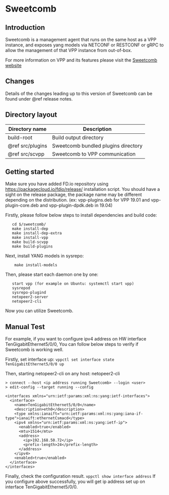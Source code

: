 Sweetcomb
========================

## Introduction

Sweetcomb is a management agent that runs on the same host as a VPP instance, 
and exposes yang models via NETCONF or RESTCONF or gRPC to allow the management of that VPP instance from out-of-box. 

For more information on VPP and its features please visit the
[Sweetcomb website](https://wiki.fd.io/view/Sweetcomb)


## Changes

Details of the changes leading up to this version of Sweetcomb can be found under
@ref release notes.


## Directory layout

| Directory name         | Description                                 |
| ---------------------- | ------------------------------------------- |
|      build-root        | Build output directory                      |
| @ref src/plugins       | Sweetcomb bundled plugins directory         |
| @ref src/scvpp         | Sweetcomb to VPP communication              |

## Getting started

Make sure you have added FD.io repository using https://packagecloud.io/fdio/release/
installation script.
You should have a sight on the release package, the package name may be different depending on the distribution.
(ex: vpp-plugins.deb for VPP 19.01 and vpp-plugin-core.deb and vpp-plugin-dpdk.deb in 19.04)

Firstly, please follow below steps to install dependencies and build code:
```
   cd $/sweetcomb/
   make install-dep
   make install-dep-extra
   make install-vpp
   make build-scvpp
   make build-plugins
```

Next, install YANG models in sysrepo:
```
    make install-models
```

Then, please start each daemon one by one:
```
   start vpp (for example on Ubuntu: systemctl start vpp)
   sysrepod
   sysrepo-plugind
   netopeer2-server
   netopeer2-cli
```

Now you can utilize Sweetcomb.

## Manual Test
For example, if you want to configure ipv4 address on HW interface TenGigabitEthernet5/0/0,
You can follow below steps to verify if Sweetcomb is working well.

Firstly, set interface up:
`vppctl set interface state TenGigabitEthernet5/0/0 up`

Then, starting netopeer2-cli on any host:
  netopeer2-cli
```
> connect --host <ip address running Sweetcomb> --login <user>
> edit-config --target running --config 
```

```
<interfaces xmlns="urn:ietf:params:xml:ns:yang:ietf-interfaces">
  <interface>
    <name>TenGigabitEthernet5/0/0</name>
    <description>eth0</description>
    <type xmlns:ianaift="urn:ietf:params:xml:ns:yang:iana-if-type">ianaift:ethernetCsmacd</type>
    <ipv4 xmlns="urn:ietf:params:xml:ns:yang:ietf-ip">
      <enabled>true</enabled>
      <mtu>1514</mtu>
      <address>
        <ip>192.168.50.72</ip>
        <prefix-length>24</prefix-length>
      </address>
    </ipv4>
    <enabled>true</enabled>
  </interface>
</interfaces>
```

Finally, check the configuration result.
    `vppctl show interface address`
If you configure above successfully, you will get ip address set up on interface TenGigabitEthernet5/0/0.

